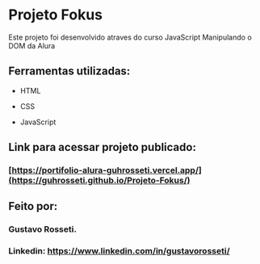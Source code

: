 # Projeto Fokus

Este projeto foi desenvolvido atraves do curso JavaScript Manipulando o DOM da Alura



## Ferramentas utilizadas:

* HTML

* CSS

* JavaScript

## Link para acessar projeto publicado:

### [https://portifolio-alura-guhrosseti.vercel.app/](https://guhrosseti.github.io/Projeto-Fokus/)

## Feito por:

### Gustavo Rosseti.

### Linkedin: https://www.linkedin.com/in/gustavorosseti/
